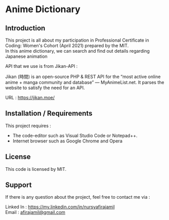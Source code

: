 # Anime Dictionary

## Introduction

This project is all about my participation in Professional Certificate in Coding: Women's Cohort (April 2021) prepared by the MIT.<br/>
In this anime dictionary, we can search and find out details regarding Japanese animation <br/>

API that we use is from Jikan-API :

Jikan (時間) is an open-source PHP & REST API for the “most active online anime + manga community and database” — MyAnimeList.net. It parses the website to satisfy the need for an API.

URL : https://jikan.moe/

## Installation / Requirements

 This project requires :
 - The code-editor such as Visual Studio Code or Notepad++.
 - Internet browser such as Google Chrome and Opera

## License
This code is licensed by MIT.

## Support
If there is any question about the project, feel free to contact me via :

Linked In : https://my.linkedin.com/in/nursyafirajamil<br/>
Email : afirajamil@gmail.com
